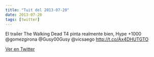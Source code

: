 ```yaml
---
title: "Tuit del 2013-07-20"
date: 2013-07-20
tags: [twitter]
---
```


El trailer The Walking Dead T4 pinta realmente bien, Hype +1000 @gomezgirona @Gusy00Gusy @vicsaego  http://t.co/Ax4DHUTGTO



[Ver en Twitter](https://twitter.com/i/web/status/358538467577315328)
